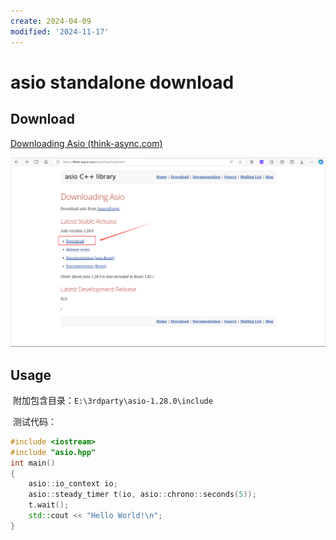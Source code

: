 ```yaml
---
create: 2024-04-09
modified: '2024-11-17'
---
```


# asio standalone download

## Download

[Downloading Asio (think-async.com)](https://think-async.com/Asio/Download.html)

![image-20240409143156526](./assets/image-20240409143156526.png)

## Usage

​	附加包含目录：`E:\3rdparty\asio-1.28.0\include`

​	测试代码：

```C++
#include <iostream>
#include "asio.hpp"
int main()
{
    asio::io_context io;
    asio::steady_timer t(io, asio::chrono::seconds(5));
    t.wait();
    std::cout << "Hello World!\n";
}
```